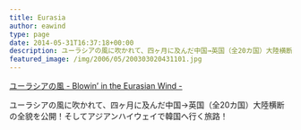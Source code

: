 ```yaml
---
title: Eurasia
author: eawind
type: page
date: 2014-05-31T16:37:18+00:00
description: ユーラシアの風に吹かれて、四ヶ月に及んだ中国→英国（全20カ国）大陸横断の全貌を公開！そしてアジアンハイウェイで韓国へ行く旅路！
featured_image: /img/2006/05/200303020431101.jpg
---
```


[ユーラシアの風 - Blowin’ in the Eurasian Wind -](../../categories/eurasia/)

ユーラシアの風に吹かれて、四ヶ月に及んだ中国→英国（全20カ国）大陸横断の全貌を公開！そしてアジアンハイウェイで韓国へ行く旅路！